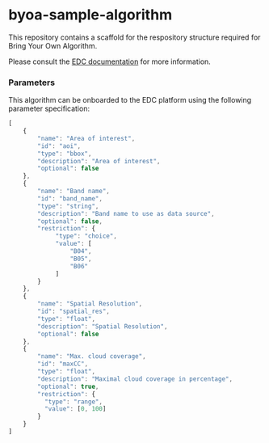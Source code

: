 # byoa-sample-algorithm

This repository contains a scaffold for the respository structure required for Bring Your Own Algorithm.

Please consult the [EDC documentation](https://eurodatacube.com/documentation/offer_algorithms_for_on_demand_data_generation) for more information.


### Parameters

This algorithm can be onboarded to the EDC platform using the following parameter specification:

```javascript
[
    {
        "name": "Area of interest",
        "id": "aoi",
        "type": "bbox",
        "description": "Area of interest",
        "optional": false
    },
    {
        "name": "Band name",
        "id": "band_name",
        "type": "string",
        "description": "Band name to use as data source",
        "optional": false,
        "restriction": {
             "type": "choice",
             "value": [
                 "B04",
                 "B05",
                 "B06"
             ]
        }
    },
    {
        "name": "Spatial Resolution",
        "id": "spatial_res",
        "type": "float",
        "description": "Spatial Resolution",
        "optional": false
    },
    {
        "name": "Max. cloud coverage",
        "id": "maxCC",
        "type": "float",
        "description": "Maximal cloud coverage in percentage",
        "optional": true,
        "restriction": {
          "type": "range",
          "value": [0, 100]
        }
    }
]
```
